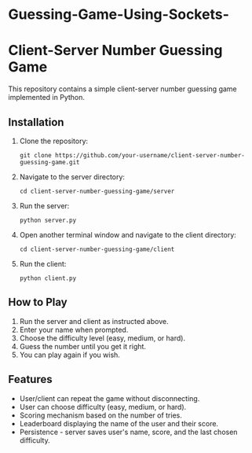 # Guessing-Game-Using-Sockets-
# Client-Server Number Guessing Game

This repository contains a simple client-server number guessing game implemented in Python.

## Installation

1. Clone the repository:

    ```
    git clone https://github.com/your-username/client-server-number-guessing-game.git
    ```

2. Navigate to the server directory:

    ```
    cd client-server-number-guessing-game/server
    ```

3. Run the server:

    ```
    python server.py
    ```

4. Open another terminal window and navigate to the client directory:

    ```
    cd client-server-number-guessing-game/client
    ```

5. Run the client:

    ```
    python client.py
    ```

## How to Play

1. Run the server and client as instructed above.
2. Enter your name when prompted.
3. Choose the difficulty level (easy, medium, or hard).
4. Guess the number until you get it right.
5. You can play again if you wish.

## Features

- User/client can repeat the game without disconnecting.
- User can choose difficulty (easy, medium, or hard).
- Scoring mechanism based on the number of tries.
- Leaderboard displaying the name of the user and their score.
- Persistence - server saves user's name, score, and the last chosen difficulty.

